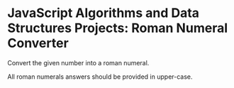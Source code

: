 # JavaScript Algorithms and Data Structures Projects: Roman Numeral Converter

Convert the given number into a roman numeral.

All roman numerals answers should be provided in upper-case.